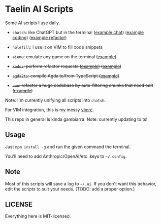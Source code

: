 Taelin AI Scripts
=================

Some AI scripts I use daily.

- `chatsh`: like ChatGPT but in the terminal ([example chat](https://x.com/VictorTaelin/status/1655304645953089538)) ([example coding](https://x.com/VictorTaelin/status/1809290888356729002)) ([example refactor](https://x.com/VictorTaelin/status/1828893898594300220))

- `holefill`: I use it on VIM to fill code snippets

- ~~`aiemu`: emulate any game on the terminal ([example](https://x.com/VictorTaelin/status/1790183986096116189))~~

- ~~`koder`: perform refactor requests ([example](https://x.com/VictorTaelin/status/1824489509146227192)) ([example](https://x.com/VictorTaelin/status/1811254153655558188))~~

- ~~`agda2ts`: compile Agda to/from TypeScript ([example](https://x.com/VictorTaelin/status/1837256721850306746))~~

- ~~`aoe`: refactor a huge codebase by auto-filtering chunks that need edit ([example](https://x.com/VictorTaelin/status/1873948475299111244))~~

Note: I'm currently unifying all scripts into `chatsh`.

For VIM integration, this is my messy [vimrc](https://github.com/VictorTaelin/OSX/blob/master/vimrc).

This repo in general is kinda gambiarra. Note: currently updating to ts!

## Usage

Just `npm install -g` and run the given command the terminal.

You'll need to add Anthropic/OpenAI/etc. keys to `~/.config`.

## Note

Most of this scripts will save a log to `~/.ai`. If you don't want this
behavior, edit the scripts to suit your needs. (TODO: add a proper option.)

## LICENSE

Everything here is MIT-licensed.
